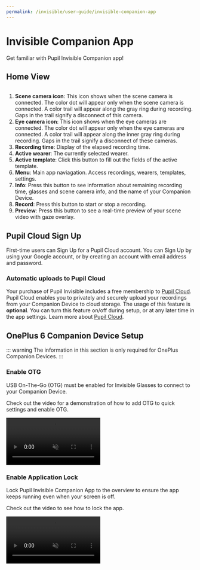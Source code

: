 ```yaml
---
permalink: /invisible/user-guide/invisible-companion-app
---
```


# Invisible Companion App
Get familiar with Pupil Invisible Companion app!

## Home View
<div class="pb-4" style="display:flex;justify-content:center;">
  <v-img 
  :src="require('../../media/invisible/invisible-companion-app/invisible-companion-intro.jpg')"
  max-width=80%
  >
  </v-img>
</div>

1. **Scene camera icon**: This icon shows when the scene camera is connected. The color dot will appear only when the scene camera is connected. A color trail will appear along the gray ring during recording. Gaps in the trail signify a disconnect of this camera.
2. **Eye camera icon**: This icon shows when the eye cameras are connected. The color dot will appear only when the eye cameras are connected. A color trail will appear along the inner gray ring during recording. Gaps in the trail signify a disconnect of these cameras. 
3. **Recording time**: Display of the elapsed recording time.  
4. **Active wearer**: The currently selected wearer.
5. **Active template**: Click this button to fill out the fields of the active template.
6. **Menu**: Main app naviagation. Access recordings, wearers, templates, settings.
7. **Info**: Press this button to see information about remaining recording time, glasses and scene camera info, and the name of your Companion Device.
8. **Record**: Press this button to start or stop a recording.
9. **Preview**: Press this button to see a real-time preview of your scene video with gaze overlay.


## Pupil Cloud Sign Up

First-time users can Sign Up for a Pupil Cloud account. You can
Sign Up by using your Google account, or by creating an account with
email address and password.

### Automatic uploads to Pupil Cloud

Your purchase of Pupil Invisible includes a free membership to [Pupil Cloud](/cloud). Pupil Cloud enables you to privately and securely upload your recordings from your Companion Device to cloud storage. The usage of this feature is **optional**. You can turn this feature on/off during setup, or at any later time in the app settings. Learn more about [Pupil Cloud](/cloud).

<v-divider></v-divider>

## OnePlus 6 Companion Device Setup

::: warning
The information in this section is only required for OnePlus Companion Devices.
:::

### Enable OTG
USB On-The-Go (OTG) must be enabled for Invisible Glasses to connect to your Companion Device. 
    
Check out the video for a demonstration of how to add OTG to quick settings and enable OTG.

<video width="50%" controls muted class="mb-5">
  <source src="../../media/invisible/invisible-companion-app/videos/usb_otg_oneplus6.mp4" type="video/mp4">
</video>

### Enable Application Lock

Lock Pupil Invisible Companion App to the overview to ensure the app keeps running even when your screen is off.
    
Check out the video to see how to lock the app.

<video width="50%" controls muted class="mb-5">
  <source src="../../media/invisible/invisible-companion-app/videos/app_lock_oneplus6.mp4" type="video/mp4">
</video>
